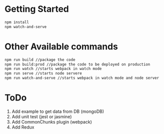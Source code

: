 # Getting Started
```bash
npm install
npm watch-and-serve
```

# Other Available commands
```bash
npm run build //package the code
npm run build:prod //package the code to be deployed on production
npm run watch //starts webpack in watch mode
npm run serve //starts node servere
npm run watch-and-serve //starts webpack in watch mode and node server as well
```

# ToDo
1. Add example to get data from DB (mongoDB)
2. Add unit test (jest or jasmine)
3. Add CommonChunks plugin (webpack)
4. Add Redux